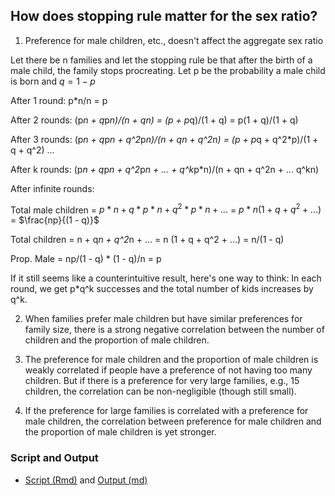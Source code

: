 ## How does stopping rule matter for the sex ratio?

1. Preference for male children, etc., doesn't affect the aggregate sex ratio

Let there be n families and let the stopping rule be that after the birth of a male child, the family stops procreating. Let p be the probability a male child is born and $q = 1 -p$

After 1 round:  p*n/n = p

After 2 rounds: (p*n + q*p*n)/(n + qn) = (p + p*q)/(1 + q) = p(1 + q)/(1 + q)

After 3 rounds: (p*n + q*p*n + q^2*p*n)/(n + qn + q^2n)
                = (p + p*q + q^2*p)/(1 + q + q^2)
                ...

After k rounds: (p*n + q*p*n + q^2*p*n + ... + q^k*p*n)/(n + qn + q^2n + ... q^kn)

After infinite rounds:  

Total male children = $p*n + q*p*n + q^2*p*n + ...$
                    = $p*n (1 + q + q^2 + ...)$
                    = $\frac{np}{(1 - q)}$

Total children = n + q*n + q^2*n + ...
               = n (1 + q + q^2 + ...) 
               = n/(1 - q)

Prop. Male     = np/(1 - q) * (1 - q)/n
               = p

If it still seems like a counterintuitive result, here's one way to think: In each round, we get p*q^k successes and the total number of kids increases by q^k.  

2. When families prefer male children but have similar preferences for family size, there is a strong negative correlation between the number of children and the proportion of male children.

3. The preference for male children and the proportion of male children is weakly correlated if people have a preference of not having too many children. But if there is a preference for very large families, e.g., 15 children, the correlation can be non-negligible (though still small). 

4. If the preference for large families is correlated with a preference for male children, the correlation between preference for male children and the proportion of male children is yet stronger.


### Script and Output

* [Script (Rmd)](prop_men.Rmd) and [Output (md)](prop_men.md)